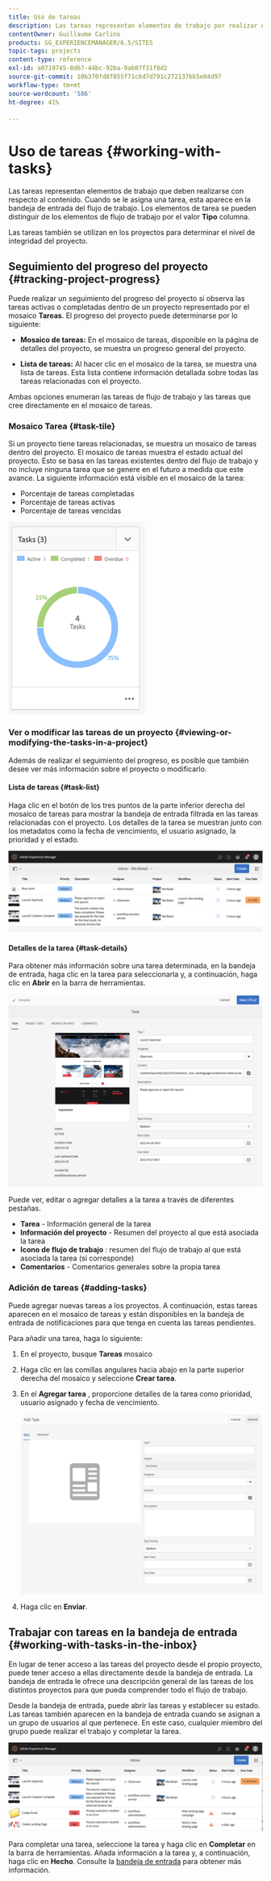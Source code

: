 ```yaml
---
title: Uso de tareas
description: Las tareas representan elementos de trabajo por realizar en el contenido y se utilizan en los proyectos para determinar el nivel de compleción de las tareas actuales
contentOwner: Guillaume Carlino
products: SG_EXPERIENCEMANAGER/6.5/SITES
topic-tags: projects
content-type: reference
exl-id: a0719745-8d67-44bc-92ba-9ab07f31f8d2
source-git-commit: 10b370fd8f855f71c6d7d791c272137bb5e04d97
workflow-type: tm+mt
source-wordcount: '586'
ht-degree: 41%

---
```



# Uso de tareas {#working-with-tasks}

Las tareas representan elementos de trabajo que deben realizarse con respecto al contenido. Cuando se le asigna una tarea, esta aparece en la bandeja de entrada del flujo de trabajo. Los elementos de tarea se pueden distinguir de los elementos de flujo de trabajo por el valor **Tipo** columna.

Las tareas también se utilizan en los proyectos para determinar el nivel de integridad del proyecto.

## Seguimiento del progreso del proyecto {#tracking-project-progress}

Puede realizar un seguimiento del progreso del proyecto si observa las tareas activas o completadas dentro de un proyecto representado por el mosaico **Tareas**. El progreso del proyecto puede determinarse por lo siguiente:

* **Mosaico de tareas:** En el mosaico de tareas, disponible en la página de detalles del proyecto, se muestra un progreso general del proyecto.

* **Lista de tareas:** Al hacer clic en el mosaico de la tarea, se muestra una lista de tareas. Esta lista contiene información detallada sobre todas las tareas relacionadas con el proyecto.

Ambas opciones enumeran las tareas de flujo de trabajo y las tareas que cree directamente en el mosaico de tareas.

### Mosaico Tarea {#task-tile}

Si un proyecto tiene tareas relacionadas, se muestra un mosaico de tareas dentro del proyecto. El mosaico de tareas muestra el estado actual del proyecto. Esto se basa en las tareas existentes dentro del flujo de trabajo y no incluye ninguna tarea que se genere en el futuro a medida que este avance. La siguiente información está visible en el mosaico de la tarea:

* Porcentaje de tareas completadas
* Porcentaje de tareas activas
* Porcentaje de tareas vencidas

![Mosaico Tareas](assets/project-tile-tasks.png)

### Ver o modificar las tareas de un proyecto {#viewing-or-modifying-the-tasks-in-a-project}

Además de realizar el seguimiento del progreso, es posible que también desee ver más información sobre el proyecto o modificarlo.

#### Lista de tareas {#task-list}

Haga clic en el botón de los tres puntos de la parte inferior derecha del mosaico de tareas para mostrar la bandeja de entrada filtrada en las tareas relacionadas con el proyecto. Los detalles de la tarea se muestran junto con los metadatos como la fecha de vencimiento, el usuario asignado, la prioridad y el estado.

![Bandeja de entrada de tarea de proyecto](assets/project-tasks.png)

#### Detalles de la tarea {#task-details}

Para obtener más información sobre una tarea determinada, en la bandeja de entrada, haga clic en la tarea para seleccionarla y, a continuación, haga clic en **Abrir** en la barra de herramientas.

![Detalles de tarea](assets/project-task-detail.png)

Puede ver, editar o agregar detalles a la tarea a través de diferentes pestañas.

* **Tarea** - Información general de la tarea
* **Información del proyecto** - Resumen del proyecto al que está asociada la tarea
* **Icono de flujo de trabajo** : resumen del flujo de trabajo al que está asociada la tarea (si corresponde)
* **Comentarios** - Comentarios generales sobre la propia tarea

### Adición de tareas {#adding-tasks}

Puede agregar nuevas tareas a los proyectos. A continuación, estas tareas aparecen en el mosaico de tareas y están disponibles en la bandeja de entrada de notificaciones para que tenga en cuenta las tareas pendientes.

Para añadir una tarea, haga lo siguiente:

1. En el proyecto, busque **Tareas** mosaico
1. Haga clic en las comillas angulares hacia abajo en la parte superior derecha del mosaico y seleccione **Crear tarea**.
1. En el **Agregar tarea** , proporcione detalles de la tarea como prioridad, usuario asignado y fecha de vencimiento.

   ![Agregar una tarea](assets/project-add-task.png)

1. Haga clic en **Enviar**.

## Trabajar con tareas en la bandeja de entrada {#working-with-tasks-in-the-inbox}

En lugar de tener acceso a las tareas del proyecto desde el propio proyecto, puede tener acceso a ellas directamente desde la bandeja de entrada. La bandeja de entrada le ofrece una descripción general de las tareas de los distintos proyectos para que pueda comprender todo el flujo de trabajo.

Desde la bandeja de entrada, puede abrir las tareas y establecer su estado. Las tareas también aparecen en la bandeja de entrada cuando se asignan a un grupo de usuarios al que pertenece. En este caso, cualquier miembro del grupo puede realizar el trabajo y completar la tarea.

![Bandeja de entrada](assets/project-inbox.png)

Para completar una tarea, seleccione la tarea y haga clic en **Completar** en la barra de herramientas. Añada información a la tarea y, a continuación, haga clic en **Hecho**. Consulte la [bandeja de entrada](/help/sites-authoring/inbox.md) para obtener más información.
